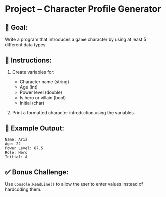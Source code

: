 # Project – Character Profile Generator

## 🧠 Goal:
Write a program that introduces a game character by using at least 5 different data types.

## 🔧 Instructions:
1. Create variables for:
   - Character name (string)
   - Age (int)
   - Power level (double)
   - Is hero or villain (bool)
   - Initial (char)

2. Print a formatted character introduction using the variables.

## 🧪 Example Output:
```
Name: Aria
Age: 22
Power Level: 87.5
Role: Hero
Initial: A
```

## ✅ Bonus Challenge:
Use `Console.ReadLine()` to allow the user to enter values instead of hardcoding them.
